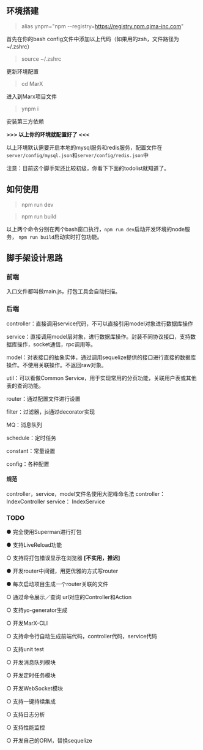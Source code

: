 ## 环境搭建

> alias ynpm="npm --registry=https://registry.npm.qima-inc.com"

首先在你的bash config文件中添加以上代码（如果用的zsh，文件路径为~/.zshrc）

> source ~/.zshrc

更新环境配置

> cd MarX

进入到Marx项目文件

> ynpm i

安装第三方依赖


**>>> 以上你的环境就配置好了 <<<**

以上环境默认需要开启本地的mysql服务和redis服务，配置文件在`server/config/mysql.json`和`server/config/redis.json`中

注意：目前这个脚手架还比较初级，你看下下面的todolist就知道了。

## 如何使用

> npm run dev

> npm run build

以上两个命令分别在两个bash窗口执行，`npm run dev`启动开发环境的node服务，
`npm run build`启动实时打包功能。

## 脚手架设计思路

### 前端

入口文件都叫做main.js，打包工具会自动扫描。

### 后端

controller：直接调用service代码，不可以直接引用model对象进行数据库操作

service：直接调用model层对象，进行数据库操作。封装不同协议接口，支持数据库操作，socket通信，rpc调用等。

model：对表接口的抽象实体，通过调用sequelize提供的接口进行直接的数据库操作。不使用关联操作。不返回raw对象。

util：可以看做Common Service，用于实现常用的分页功能，关联用户表或其他表的查询功能。

router：通过配置文件进行设置

filter：过滤器，js通过decorator实现

MQ：消息队列

schedule：定时任务

constant：常量设置

config：各种配置

#### 规范
controller，service，model文件名使用大驼峰命名法
controller：IndexController
service：   IndexService

### TODO

● 完全使用Superman进行打包

● 支持LiveReload功能

○ 支持将打包错误显示在浏览器 **[不实用，推迟]**

● 开发router中间键，用更优雅的方式写router

● 每次启动项目生成一个router关联的文件

○ 通过命令展示／查询 url对应的Controller和Action

○ 支持yo-generator生成

○ 开发MarX-CLI

○ 支持命令行自动生成前端代码，controller代码，service代码

○ 支持unit test

○ 开发消息队列模块

○ 开发定时任务模块

○ 开发WebSocket模块

○ 支持一键持续集成

○ 支持日志分析

○ 支持性能监控

○ 开发自己的ORM，替换sequelize
